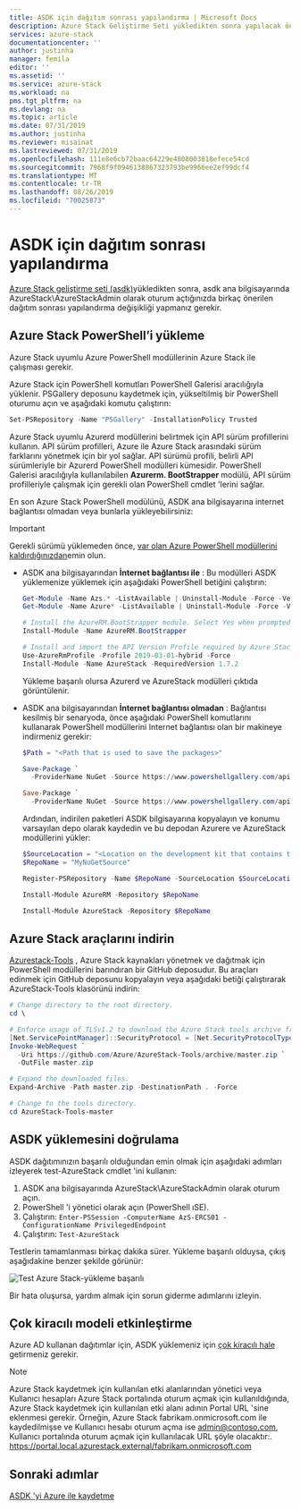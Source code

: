 ```yaml
---
title: ASDK için dağıtım sonrası yapılandırma | Microsoft Docs
description: Azure Stack Geliştirme Seti yükledikten sonra yapılacak önerilen yapılandırma değişiklikleri hakkında bilgi edinin (ASDK).
services: azure-stack
documentationcenter: ''
author: justinha
manager: femila
editor: ''
ms.assetid: ''
ms.service: azure-stack
ms.workload: na
pms.tgt_pltfrm: na
ms.devlang: na
ms.topic: article
ms.date: 07/31/2019
ms.author: justinha
ms.reviewer: misainat
ms.lastreviewed: 07/31/2019
ms.openlocfilehash: 111e8e6cb72baac64229e4808003818efece54cd
ms.sourcegitcommit: 7968f9f0946138867323793be9966ee2ef99dcf4
ms.translationtype: MT
ms.contentlocale: tr-TR
ms.lasthandoff: 08/26/2019
ms.locfileid: "70025873"
---
```

# <a name="post-deployment-configurations-for-asdk"></a>ASDK için dağıtım sonrası yapılandırma

[Azure Stack geliştirme seti (asdk)](asdk-install.md)yükledikten sonra, asdk ana bilgisayarında AzureStack\AzureStackAdmin olarak oturum açtığınızda birkaç önerilen dağıtım sonrası yapılandırma değişikliği yapmanız gerekir.

## <a name="install-azure-stack-powershell"></a>Azure Stack PowerShell’i yükleme

Azure Stack uyumlu Azure PowerShell modüllerinin Azure Stack ile çalışması gerekir.

Azure Stack için PowerShell komutları PowerShell Galerisi aracılığıyla yüklenir. PSGallery deposunu kaydetmek için, yükseltilmiş bir PowerShell oturumu açın ve aşağıdaki komutu çalıştırın:

``` Powershell
Set-PSRepository -Name "PSGallery" -InstallationPolicy Trusted
```

Azure Stack uyumlu Azurerd modüllerini belirtmek için API sürüm profillerini kullanın.  API sürüm profilleri, Azure ile Azure Stack arasındaki sürüm farklarını yönetmek için bir yol sağlar. API sürümü profili, belirli API sürümleriyle bir Azurerd PowerShell modülleri kümesidir. PowerShell Galerisi aracılığıyla kullanılabilen **Azurerm. BootStrapper** modülü, API sürüm profilleriyle çalışmak için gerekli olan PowerShell cmdlet 'lerini sağlar.

En son Azure Stack PowerShell modülünü, ASDK ana bilgisayarına internet bağlantısı olmadan veya bunlarla yükleyebilirsiniz:

> [!IMPORTANT]
> Gerekli sürümü yüklemeden önce, [var olan Azure PowerShell modüllerini kaldırdığınızdan](../operator/azure-stack-powershell-install.md#3-uninstall-existing-versions-of-the-azure-stack-powershell-modules)emin olun.

- ASDK ana bilgisayarından **İnternet bağlantısı ile** : Bu modülleri ASDK yüklemenize yüklemek için aşağıdaki PowerShell betiğini çalıştırın:


  ```powershell  
  Get-Module -Name Azs.* -ListAvailable | Uninstall-Module -Force -Verbose
  Get-Module -Name Azure* -ListAvailable | Uninstall-Module -Force -Verbose

  # Install the AzureRM.BootStrapper module. Select Yes when prompted to install NuGet
  Install-Module -Name AzureRM.BootStrapper

  # Install and import the API Version Profile required by Azure Stack into the current PowerShell session.
  Use-AzureRmProfile -Profile 2019-03-01-hybrid -Force
  Install-Module -Name AzureStack -RequiredVersion 1.7.2
  ```

  Yükleme başarılı olursa Azurerd ve AzureStack modülleri çıktıda görüntülenir.

- ASDK ana bilgisayarından **İnternet bağlantısı olmadan** : Bağlantısı kesilmiş bir senaryoda, önce aşağıdaki PowerShell komutlarını kullanarak PowerShell modüllerini Internet bağlantısı olan bir makineye indirmeniz gerekir:

  ```powershell
  $Path = "<Path that is used to save the packages>"

  Save-Package `
    -ProviderName NuGet -Source https://www.powershellgallery.com/api/v2 -Name AzureRM -Path $Path -Force -RequiredVersion 2.3.0
  
  Save-Package `
    -ProviderName NuGet -Source https://www.powershellgallery.com/api/v2 -Name AzureStack -Path $Path -Force -RequiredVersion 1.5.0
  ```

  Ardından, indirilen paketleri ASDK bilgisayarına kopyalayın ve konumu varsayılan depo olarak kaydedin ve bu depodan Azurere ve AzureStack modüllerini yükler:

    ```powershell  
    $SourceLocation = "<Location on the development kit that contains the PowerShell packages>"
    $RepoName = "MyNuGetSource"

    Register-PSRepository -Name $RepoName -SourceLocation $SourceLocation -InstallationPolicy Trusted

    Install-Module AzureRM -Repository $RepoName

    Install-Module AzureStack -Repository $RepoName
    ```

## <a name="download-the-azure-stack-tools"></a>Azure Stack araçlarını indirin

[Azurestack-Tools](https://github.com/Azure/AzureStack-Tools) , Azure Stack kaynakları yönetmek ve dağıtmak için PowerShell modüllerini barındıran bir GitHub deposudur. Bu araçları edinmek için GitHub deposunu kopyalayın veya aşağıdaki betiği çalıştırarak AzureStack-Tools klasörünü indirin:

  ```powershell
  # Change directory to the root directory.
  cd \

  # Enforce usage of TLSv1.2 to download the Azure Stack tools archive from GitHub
  [Net.ServicePointManager]::SecurityProtocol = [Net.SecurityProtocolType]::Tls12
  Invoke-WebRequest `
    -Uri https://github.com/Azure/AzureStack-Tools/archive/master.zip `
    -OutFile master.zip

  # Expand the downloaded files.
  Expand-Archive -Path master.zip -DestinationPath . -Force

  # Change to the tools directory.
  cd AzureStack-Tools-master
  ```

## <a name="validate-the-asdk-installation"></a>ASDK yüklemesini doğrulama

ASDK dağıtımınızın başarılı olduğundan emin olmak için aşağıdaki adımları izleyerek test-AzureStack cmdlet 'ini kullanın:

1. ASDK ana bilgisayarında AzureStack\AzureStackAdmin olarak oturum açın.
2. PowerShell 'i yönetici olarak açın (PowerShell ıSE).
3. Çalıştırın: `Enter-PSSession -ComputerName AzS-ERCS01 -ConfigurationName PrivilegedEndpoint`
4. Çalıştırın: `Test-AzureStack`

Testlerin tamamlanması birkaç dakika sürer. Yükleme başarılı olduysa, çıkış aşağıdakine benzer şekilde görünür:

![Test Azure Stack-yükleme başarılı](media/asdk-post-deploy/test-azurestack.png)

Bir hata oluşursa, yardım almak için sorun giderme adımlarını izleyin.

## <a name="enable-multi-tenancy"></a>Çok kiracılı modeli etkinleştirme

Azure AD kullanan dağıtımlar için, ASDK yüklemeniz için [çok kiracılı hale](../operator/azure-stack-enable-multitenancy.md#enable-multi-tenancy) getirmeniz gerekir.

> [!NOTE]
> Azure Stack kaydetmek için kullanılan etki alanlarından yönetici veya Kullanıcı hesapları Azure Stack portalında oturum açmak için kullanıldığında, Azure Stack kaydetmek için kullanılan etki alanı adının Portal URL 'sine eklenmesi gerekir. Örneğin, Azure Stack fabrikam.onmicrosoft.com ile kaydedilmişse ve Kullanıcı hesabı oturum açma ise admin@contoso.com, Kullanıcı portalında oturum açmak için kullanılacak URL şöyle olacaktır:. https://portal.local.azurestack.external/fabrikam.onmicrosoft.com

## <a name="next-steps"></a>Sonraki adımlar

[ASDK 'yi Azure ile kaydetme](asdk-register.md)
